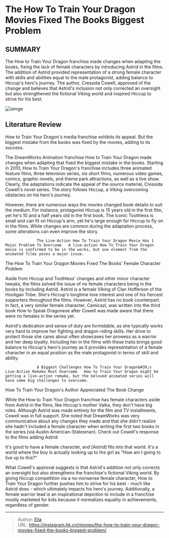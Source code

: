 # The How To Train Your Dragon Movies Fixed The Books  Biggest Problem


## SUMMARY 



  The How to Train Your Dragon franchise made changes when adapting the books, fixing the lack of female characters by introducing Astrid in the films.   The addition of Astrid provided representation of a strong female character with skills and abilities equal to the male protagonist, adding balance to Hiccup&#39;s hero&#39;s journey.   The author, Cressida Cowell, approved of the change and believes that Astrid&#39;s inclusion not only corrected an oversight but also strengthened the fictional Viking world and inspired Hiccup to strive for his best.  

![iamge](https://static1.srcdn.com/wordpress/wp-content/uploads/2023/12/astrid-and-hiccup-in-how-to-train-your-dragon-movies.jpg)

## Literature Review

How to Train Your Dragon&#39;s media franchise exhibits its appeal. But the biggest mistake from the books was fixed by the movies, adding to its success.




The DreamWorks Animation franchise How to Train Your Dragon made changes when adapting that fixed the biggest mistake in the books. Starting in 2010, How to Train Your Dragon&#39;s franchise includes three animated feature films, three television series, six short films, numerous video games, comics, graphic novels, and theme park attractions, as well as a live show. Clearly, the adaptations indicate the appeal of the source material, Cressida Cowell&#39;s novel series. The story follows Hiccup, a Viking overcoming obstacles on his hero&#39;s journey.




However, there are numerous ways the movies changed book details to suit the medium. For instance, protagonist Hiccup is 15 years old in the first film, yet he&#39;s 10 and a half years old in the first book. The iconic Toothless is small and can fit on Hiccup&#39;s arm, yet he&#39;s large enough for Hiccup to fly on in the films. While changes are common during the adaptation process, some alterations can even improve the story.

                  The Live-Action How To Train Your Dragon Movie Has 1 Major Problem To Overcome   A live-action How To Train Your Dragon movie is confirmed to be in the works, but one element from the animated films poses a major issue.   


 The How To Train Your Dragon Movies Fixed The Books&#39; Female Character Problem 
          

Aside from Hiccup and Toothless&#39; changes and other minor character tweaks, the films solved the issue of no female characters being in the books by including Astrid. Astrid is a female Viking of Clan Hofferson of the Hooligan Tribe. She&#39;s Hiccup&#39;s longtime love interest and one of his fiercest supporters throughout the films. However, Astrid has no book counterpart. In fact, a very similar female character, Camicazi, was written into the third book How to Speak Dragonese after Cowell was made aware that there were no females in the series yet.




Astrid&#39;s dedication and sense of duty are formidable, as she typically works very hard to improve her fighting and dragon-riding skills. Her drive to protect those she cares about often showcases her prowess as a warrior and her deep loyalty. Including her in the films with these traits brings good balance to Hiccup&#39;s hero&#39;s journey as it provides representation of a female character in an equal position as the male protagonist in terms of skill and ability.

                  8 Biggest Challenges How To Train Your Dragon&#39;s Live-Action Remake Must Overcome   How to Train Your Dragon might be getting a live-action remake, but the beloved animated series will have some big challenges to overcome.   



 How To Train Your Dragon&#39;s Author Appreciated The Book Change 
          

While the How to Train Your Dragon franchise has female characters aside from Astrid in the films, like Hiccup&#39;s mother Valka, they don&#39;t have big roles. Although Astrid was made entirely for the film and TV installments, Cowell was in full support. She noted that DreamWorks was very communicative about any changes they made and that she didn&#39;t realize she hadn&#39;t included a female character when writing the first two books in the series (via Austin American-Statesman). Check out Cowell&#39;s response to the films adding Astrid:





It&#39;s good to have a female character, and [Astrid] fits into that world. It&#39;s a world where the boy is actually looking up to the girl as &#34;How am I going to live up to this?&#34;


What Cowell&#39;s approval suggests is that Astrid&#39;s addition not only corrects an oversight but also strengthens the franchise&#39;s fictional Viking world. By giving Hiccup competition via a no-nonsense female character, How to Train Your Dragon further pushes him to strive for his best - much like Astrid does - which ultimately impacts his hero&#39;s journey. Additionally, a female warrior lead is an inspirational depiction to include in a franchise mostly marketed for kids because it normalizes equality in achievements, regardless of gender.



---

> Author: [Ella](https://instagram.hk.cn/)  
> URL: https://instagram.hk.cn/movies/the-how-to-train-your-dragon-movies-fixed-the-books-biggest-problem/  

